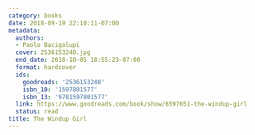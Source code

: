 ```yaml
---
category: books
date: 2018-09-19 22:10:11-07:00
metadata:
  authors:
  - Paolo Bacigalupi
  cover: 2536153240.jpg
  end_date: 2018-10-05 18:55:23-07:00
  format: hardcover
  ids:
    goodreads: '2536153240'
    isbn_10: '1597801577'
    isbn_13: '9781597801577'
  link: https://www.goodreads.com/book/show/6597651-the-windup-girl
  status: read
title: The Windup Girl
---
```

